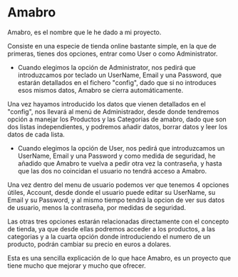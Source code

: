 # Amabro
Amabro, es el nombre que le he dado a mi proyecto.

Consiste en una especie de tienda online bastante simple, en la que de primeras, tienes dos opciones, entrar como User o como Administrator.

- Cuando elegimos la opción de Administrator, nos pedirá que introduzcamos por teclado un UserName, Email y una Password, que estarán detallados en el fichero "config", dado que si no introduces esos mismos datos, Amabro se cierra automáticamente.

Una vez hayamos introducido los datos que vienen detallados en el "config", nos llevará al menú de Administrador, desde donde tendremos opción a manejar los Productos y las Categorias de amabro, dado que son dos listas independientes, y podremos añadir datos, borrar datos y leer los datos de cada lista.


- Cuando elegimos la opción de User, nos pedirá que introduzcamos un UserName, Email y una Password y como medida de seguridad, he añadido que Amabro te vuelva a pedir otra vez la contraseña, y hasta que las dos no coincidan el usuario no tendrá acceso a Amabro.

Una vez dentro del menu de usuario podemos ver que tenemos 4 opciones útiles, Account, desde donde el usuario puede editar su UserName, su Email y su Password, y al mismo tiempo tendrá la opcion de ver sus datos de usuario, menos la contraseña, por medidas de seguridad.

Las otras tres opciones estarán relacionadas directamente con el concepto de tienda, ya que desde ellas podremos acceder a los productos, a las categorias y a la cuarta opción donde introduciendo el numero de un producto, podrán cambiar su precio en euros a dolares.

Esta es una sencilla explicación de lo que hace Amabro, es un proyecto que tiene mucho que mejorar y mucho que ofrecer.

